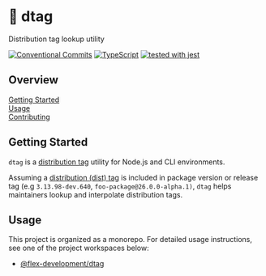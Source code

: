 # :bookmark: dtag

Distribution tag lookup utility

[![Conventional Commits](https://img.shields.io/badge/Conventional%20Commits-1.0.0-yellow.svg)](https://conventionalcommits.org)
[![TypeScript](https://badgen.net/badge/-/typescript?icon=typescript&label)](https://www.typescriptlang.org/)
[![tested with jest](https://img.shields.io/badge/tested_with-jest-99424f.svg)](https://github.com/facebook/jest)

## Overview

[Getting Started](#getting-started)  
[Usage](#usage)  
[Contributing](CONTRIBUTING.md)

## Getting Started

`dtag` is a [distribution tag][1] utility for Node.js and CLI environments.

Assuming a [distribution (dist) tag][1] is included in package version or
release tag (e.g `3.13.98-dev.640`, `foo-package@26.0.0-alpha.1)`, `dtag` helps
maintainers lookup and interpolate distribution tags.

## Usage

This project is organized as a monorepo. For detailed usage instructions, see
one of the project workspaces below:

- [@flex-development/dtag](packages/dtag/README.md#usage)

[1]: https://docs.npmjs.com/cli/v7/commands/npm-dist-tag
